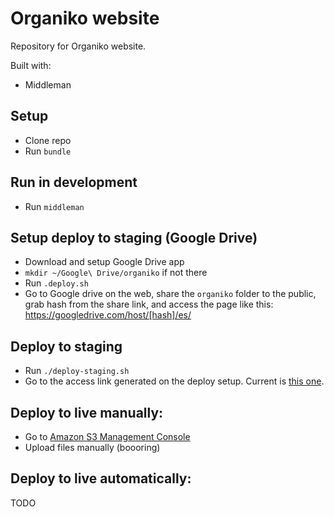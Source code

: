 # Organiko website
Repository for Organiko website.

Built with:
* Middleman

## Setup
* Clone repo
* Run `bundle`

## Run in development
* Run `middleman`

## Setup deploy to staging (Google Drive)
* Download and setup Google Drive app
* `mkdir ~/Google\ Drive/organiko` if not there
* Run `.deploy.sh`
* Go to Google drive on the web, share the `organiko` folder to the public, grab hash from the share link, and access the page like this: https://googledrive.com/host/[hash]/es/


## Deploy to staging
* Run `./deploy-staging.sh`
* Go to the access link generated on the deploy setup. Current is  [this one](https://googledrive.com/host/0B7tLcr4CYsvTcnR0ZjlXMVp2T28/es/).

## Deploy to live manually:
* Go to [Amazon S3 Management Console](https://console.aws.amazon.com/s3/home)
* Upload files manually (boooring)

## Deploy to live automatically:
TODO
